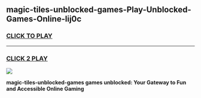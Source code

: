 
## magic-tiles-unblocked-games-Play-Unblocked-Games-Online-lij0c
<h3>
<a href="https://premium76.site?title=magic-tiles-unblocked-games&ref=25A">CLICK TO PLAY</a></h3>
<hr>

<h3>
<a href="https://premium76.site?title=magic-tiles-unblocked-games&ref=25A">CLICK 2 PLAY</a>
  
</h3>

<a href="https://premium76.site?title=magic-tiles-unblocked-games&ref=25A"><img src="https://clearcache.store/games.png"></a>


**magic-tiles-unblocked-games games unblocked: Your Gateway to Fun and Accessible Online Gaming**
